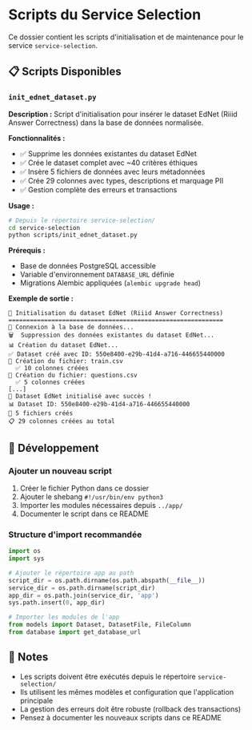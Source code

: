 # Scripts du Service Selection

Ce dossier contient les scripts d'initialisation et de maintenance pour le service `service-selection`.

## 📋 Scripts Disponibles

### `init_ednet_dataset.py`

**Description :** Script d'initialisation pour insérer le dataset EdNet (Riiid Answer Correctness) dans la base de données normalisée.

**Fonctionnalités :**
- ✅ Supprime les données existantes du dataset EdNet
- ✅ Crée le dataset complet avec ~40 critères éthiques
- ✅ Insère 5 fichiers de données avec leurs métadonnées
- ✅ Crée 29 colonnes avec types, descriptions et marquage PII
- ✅ Gestion complète des erreurs et transactions

**Usage :**
```bash
# Depuis le répertoire service-selection/
cd service-selection
python scripts/init_ednet_dataset.py
```

**Prérequis :**
- Base de données PostgreSQL accessible
- Variable d'environnement `DATABASE_URL` définie
- Migrations Alembic appliquées (`alembic upgrade head`)

**Exemple de sortie :**
```
🚀 Initialisation du dataset EdNet (Riiid Answer Correctness)
============================================================
🔌 Connexion à la base de données...
🗑️  Suppression des données existantes du dataset EdNet...
📊 Création du dataset EdNet...
✅ Dataset créé avec ID: 550e8400-e29b-41d4-a716-446655440000
📁 Création du fichier: train.csv
  ✅ 10 colonnes créées
📁 Création du fichier: questions.csv
  ✅ 5 colonnes créées
[...]
🎉 Dataset EdNet initialisé avec succès !
📊 Dataset ID: 550e8400-e29b-41d4-a716-446655440000
📁 5 fichiers créés
📋 29 colonnes créées au total
```

## 🔧 Développement

### Ajouter un nouveau script

1. Créer le fichier Python dans ce dossier
2. Ajouter le shebang `#!/usr/bin/env python3` 
3. Importer les modules nécessaires depuis `../app/`
4. Documenter le script dans ce README

### Structure d'import recommandée

```python
import os
import sys

# Ajouter le répertoire app au path
script_dir = os.path.dirname(os.path.abspath(__file__))
service_dir = os.path.dirname(script_dir)
app_dir = os.path.join(service_dir, 'app')
sys.path.insert(0, app_dir)

# Importer les modules de l'app
from models import Dataset, DatasetFile, FileColumn
from database import get_database_url
```

## 📝 Notes

- Les scripts doivent être exécutés depuis le répertoire `service-selection/`
- Ils utilisent les mêmes modèles et configuration que l'application principale
- La gestion des erreurs doit être robuste (rollback des transactions)
- Pensez à documenter les nouveaux scripts dans ce README 
